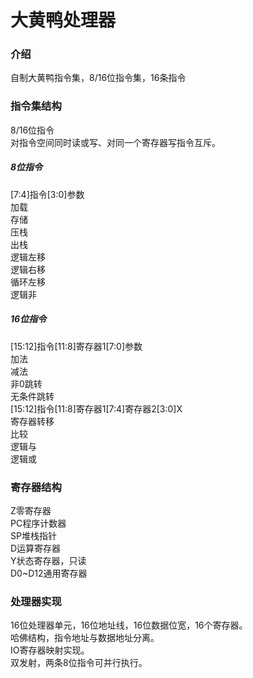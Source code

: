 # 大黄鸭处理器

### 介绍
自制大黄鸭指令集，8/16位指令集，16条指令

### 指令集结构
8/16位指令    
对指令空间同时读或写、对同一个寄存器写指令互斥。    

##### 8位指令
[7:4]指令[3:0]参数  
加载  
存储  
压栈  
出栈  
逻辑左移  
逻辑右移  
循环左移  
逻辑非  

##### 16位指令
[15:12]指令[11:8]寄存器1[7:0]参数  
加法  
减法  
非0跳转  
无条件跳转  
[15:12]指令[11:8]寄存器1[7:4]寄存器2[3:0]X  
寄存器转移  
比较  
逻辑与  
逻辑或  


### 寄存器结构
Z零寄存器  
PC程序计数器  
SP堆栈指针  
D运算寄存器  
Y状态寄存器，只读  
D0~D12通用寄存器  

### 处理器实现
16位处理器单元，16位地址线，16位数据位宽，16个寄存器。  
哈佛结构，指令地址与数据地址分离。  
IO寄存器映射实现。  
双发射，两条8位指令可并行执行。  